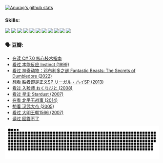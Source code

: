 
[![Anurag's github stats](https://github-readme-stats.vercel.app/api?username=w940853815)](https://github.com/anuraghazra/github-readme-stats)

### Skills:

<code><img height="32" src="https://cdn.jsdelivr.net/npm/simple-icons@v5/icons/python.svg"></code>
<code><img height="32" src="https://cdn.jsdelivr.net/npm/simple-icons@v5/icons/javascript.svg"></code>
<code><img height="32" src="https://cdn.jsdelivr.net/npm/simple-icons@v5/icons/django.svg"></code>
<code><img height="32" src="https://cdn.jsdelivr.net/npm/simple-icons@v5/icons/flask.svg"></code>
<code><img height="32" src="https://cdn.jsdelivr.net/npm/simple-icons@v5/icons/vuetify.svg"></code>
<code><img height="32" src="https://cdn.jsdelivr.net/npm/simple-icons@v5/icons/git.svg"></code>
<code><img height="32" src="https://cdn.jsdelivr.net/npm/simple-icons@v5/icons/docker.svg"></code>
<code><img height="32" src="https://cdn.jsdelivr.net/npm/simple-icons@v5/icons/postgresql.svg"></code>
<code><img height="32" src="https://cdn.jsdelivr.net/npm/simple-icons@v5/icons/elasticsearch.svg"></code>
<code><img height="32" src="https://cdn.jsdelivr.net/npm/simple-icons@v5/icons/macos.svg"></code>
<code><img height="32" src="https://cdn.jsdelivr.net/npm/simple-icons@v5/icons/linux.svg"></code>

### 🗣 豆瓣:

<!-- DOUBAN-ACTIVITIES:START -->
- [在读 C# 7.0 核心技术指南](https://www.douban.com/people/136069238/status/3830662473/?_i=49852845)
- [看过 本能反应 Instinct‎ (1999)](https://www.douban.com/people/136069238/status/3829930205/?_i=49852846)
- [看过 神奇动物：邓布利多之谜 Fantastic Beasts: The Secrets of Dumbledore‎ (2022)](https://www.douban.com/people/136069238/status/3828272678/?_i=49852846)
- [想看 胜者即是正义SP リーガル・ハイSP‎ (2013)](https://www.douban.com/people/136069238/status/3827478378/?_i=49852846)
- [看过 入殓师 おくりびと‎ (2008)](https://www.douban.com/people/136069238/status/3827476944/?_i=49852846)
- [看过 星尘 Stardust‎ (2007)](https://www.douban.com/people/136069238/status/3822692117/?_i=49852846)
- [在看 北平无战事‎ (2014)](https://www.douban.com/people/136069238/status/3821449886/?_i=49852846)
- [想看 汉武大帝‎ (2005)](https://www.douban.com/people/136069238/status/3821405621/?_i=49852846)
- [看过 大明王朝1566‎ (2007)](https://www.douban.com/people/136069238/status/3821396719/?_i=49852846)
- [读过 回答不了](https://www.douban.com/people/136069238/status/3812155932/?_i=49852846)
<!-- DOUBAN-ACTIVITIES:END -->


![Snake animation](https://raw.githubusercontent.com/w940853815/w940853815/output/github-contribution-grid-snake.svg)

<!--
**w940853815/w940853815** is a ✨ _special_ ✨ repository because its `README.md` (this file) appears on your GitHub profile.

Here are some ideas to get you started:

- 🔭 I’m currently working on ...
- 🌱 I’m currently learning ...
- 👯 I’m looking to collaborate on ...
- 🤔 I’m looking for help with ...
- 💬 Ask me about ...
- 📫 How to reach me: ...
- 😄 Pronouns: ...
- ⚡ Fun fact: ...
-->

